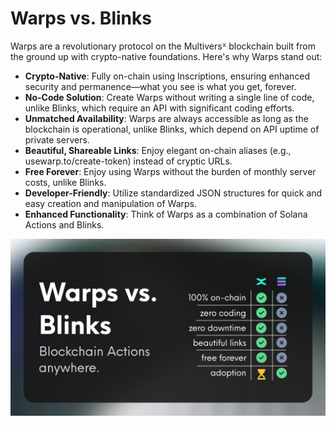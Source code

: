 # Warps vs. Blinks

Warps are a revolutionary protocol on the Multiversᕽ blockchain built from the ground up with crypto-native foundations. Here's why Warps stand out:

- **Crypto-Native**: Fully on-chain using Inscriptions, ensuring enhanced security and permanence—what you see is what you get, forever.
- **No-Code Solution**: Create Warps without writing a single line of code, unlike Blinks, which require an API with significant coding efforts.
- **Unmatched Availability**: Warps are always accessible as long as the blockchain is operational, unlike Blinks, which depend on API uptime of private servers.
- **Beautiful, Shareable Links**: Enjoy elegant on-chain aliases (e.g., usewarp.to/create-token) instead of cryptic URLs.
- **Free Forever**: Enjoy using Warps without the burden of monthly server costs, unlike Blinks.
- **Developer-Friendly**: Utilize standardized JSON structures for quick and easy creation and manipulation of Warps.
- **Enhanced Functionality**: Think of Warps as a combination of Solana Actions and Blinks.

![Blink Comparison](./blinks-comparison.png)
